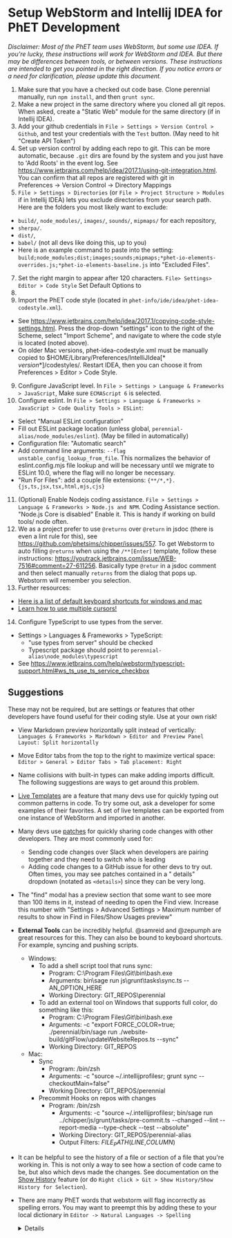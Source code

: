 # Setup WebStorm and Intellij IDEA for PhET Development

*Disclaimer: Most of the PhET team uses WebStorm, but some use IDEA. If you're lucky, these instructions will work for
WebStorm and IDEA. But there may be differences between tools, or between versions. These instructions are intended to
get you pointed in the right direction. If you notice errors or a need for clarification, please update this document.*

1. Make sure that you have a checked out code base. Clone perennial manually, run `npm install`, and then `grunt sync`.
3. Make a new project in the same directory where you cloned all git repos. When asked, create a "Static Web" module for
   the same directory (if in Intellij IDEA).
4. Add your github credentials in `File > Settings > Version Control > Github`, and test your credentials with the
   `Test` button. (May need to hit "Create API Token")
5. Set up version control by adding each repo to git. This can be more automatic, because `.git` dirs are found by the
   system and you just have to 'Add Roots' in the event log.
   See https://www.jetbrains.com/help/idea/2017.1/using-git-integration.html. You can confirm that all repos are
   registered with git in     
   Preferences -> Version Control -> Directory Mappings
6. `File > Settings > Directories` (or `File > Project Structure > Modules` if in Intellij IDEA) lets you exclude
   directories from your search path. Here are the folders you most likely want to exclude:

* `build/`, `node_modules/`, `images/`, `sounds/`, `mipmaps/` for each repository,
* `sherpa/`.
* `dist/`,
* `babel/` (not all devs like doing this, up to you)
* Here is an example command to paste into the setting:
  `build;node_modules;dist;images;sounds;mipmaps;*phet-io-elements-overrides.js;*phet-io-elements-baseline.js`
  into "Excluded Files".

7. Set the right margin to appear after 120 characters. `File> Settings> Editor > Code Style` Set Default Options to
120.
8. Import the PhET code style (located in `phet-info/ide/idea/phet-idea-codestyle.xml`).

* See https://www.jetbrains.com/help/idea/2017.1/copying-code-style-settings.html. Press the drop-down "settings"
  icon to the right of the Scheme, select "Import Scheme", and navigate to where the code style is located (noted
  above).
* On older Mac versions, phet-idea-codestyle.xml must be manually copied to $HOME/Library/Preferences/IntelliJIdea[*
  *version**]/codestyles/. Restart IDEA, then you can choose it from Preferences > Editor > Code Style.

9. Configure JavaScript level. In `File > Settings > Language & Frameworks > JavaScript`, Make sure `ECMAScript 6` is
   selected.
10. Configure eslint. In `File > Settings > Language & Frameworks > JavaScript > Code Quality Tools > ESLint`:

* Select "Manual ESLint configuration"
* Fill out ESLint package location (unless global, `perennial-alias/node_modules/eslint`). (May be filled in
  automatically)
* Configuration file: "Automatic search"
* Add command line arguments: `--flag unstable_config_lookup_from_file`. This normalizes the behavior of
  eslint.config.mjs file lookup and will be necessary until we migrate to ESLint 10.0, where the flag will no longer be
  necessary.
* "Run For Files": add a couple file extensions: `{**/*,*}.{js,ts,jsx,tsx,html,mjs,cjs}`

11. (Optional) Enable Nodejs coding assistance. `File > Settings > Language & Frameworks > Node.js and NPM`. Coding
    Assistance section. "Node.js Core is disabled" Enable it. This is handy if working on build tools/ node often.
12. We as a project prefer to use `@returns` over `@return` in jsdoc (there is even a lint rule for this), see
    https://github.com/phetsims/chipper/issues/557. To get Webstorm to auto filling `@returns` when using the
    `/**[Enter]`
    template, follow these instructions: https://youtrack.jetbrains.com/issue/WEB-7516#comment=27-611256. Basically type
    `@retur` in a jsdoc comment and then select manually `returns` from the dialog that pops up. Webstorm will remember
    you selection.
13. Further resources:

* [Here is a list of default keyboard shortcuts for windows and mac](https://resources.jetbrains.com/storage/products/intellij-idea/docs/IntelliJIDEA_ReferenceCard.pdf)
* [Learn how to use multiple cursors!](https://www.jetbrains.com/webstorm/guide/tips/multi-cursor/)

14. Configure TypeScript to use types from the server.

* Settings > Languages & Frameworks > TypeScript:
  * "use types from server" should be checked
  * Typescript package should point to `perennial-alias\node_modules\typescript`
* See https://www.jetbrains.com/help/webstorm/typescript-support.html#ws_ts_use_ts_service_checkbox

## Suggestions

These may not be required, but are settings or features that other developers have found useful for their coding style.
Use at your own risk!

* View Markdown preview horizontally split instead of vertically:
  `Languages & Frameworks > Markdown > Editor and Preview Panel Layout: Split horizontally`
* Move Editor tabs from the top to the right to maximize vertical space:
  `Editor > General > Editor Tabs > Tab placement: Right`
* Name collisions with built-in types can make adding imports difficult. The following suggestions are ways to get
  around this problem.
* [Live Templates](https://www.jetbrains.com/help/idea/using-live-templates.html#live_templates_types) are a feature
  that many devs use for quickly typing out common patterns in code. To try some out, ask a developer for some examples
  of their favorites. A set of live templates can be exported from one instance of WebStorm and imported in another.
* Many devs use [patches](https://www.jetbrains.com/help/webstorm/using-patches.html) for quickly sharing code changes
  with other developers. They are most commonly used for:
  * Sending code changes over Slack when developers are pairing together and they need to switch who is leading
  * Adding code changes to a GitHub issue for other devs to try out. Often times, you may see patches contained in a "
    details" dropdown (notated as `<details>`) since they can be very long.
* The "find" modal has a preview section that some want to see more than 100 items in it, instead of needing to open the
  Find view. Increase this number with "Settings > Advanced Settings > Maximum number of results to show in Find in
  Files/Show Usages preview"
* **External Tools** can be incredibly helpful. @samreid and @zepumph are great resources for this. They can also be
  bound to keyboard shortcuts. For example, syncing and pushing scripts.
  * Windows:
    * To add a shell script tool that runs sync:
      * Program:  C:\Program Files\Git\bin\bash.exe
      * Arguments: bin\sage run js\grunt\tasks\sync.ts --AN_OPTION_HERE
      * Working Directory: GIT_REPOS\perennial
    * To add an external tool on Windows that supports full color, do something like this:
      * Program:  C:\Program Files\Git\bin\bash.exe
      * Arguments: -c "export FORCE_COLOR=true; ./perennial/bin/sage run ./website-build/gitFlow/updateWebsiteRepos.ts
        --sync"
      * Working Directory: GIT_REPOS
  * Mac:
    * Sync
      * Program: /bin/zsh
      * Arguments: -c "source ~/.intellijprofilesr; grunt sync --checkoutMain=false"
      * Working Directory: GIT_REPOS/perennial
    * Precommit Hooks on repos with changes
      * Program: /bin/zsh
        * Arguments: -c "source ~/.intellijprofilesr; bin/sage run ../chipper/js/grunt/tasks/pre-commit.ts --changed --lint --report-media --type-check --test --absolute"
        * Working Directory: GIT_REPOS/perennial-alias
        * Output Filters: $FILE_PATH$\($LINE$\,$COLUMN$\)
* It can be helpful to see the history of a file or section of a file that you're working in. This is not only a way to
  see how a section of code came to be, but also which devs made the changes. See documentation on
  the [Show History](https://www.jetbrains.com/help/webstorm/investigate-changes.html#file-history) feature (or do
  `Right click > Git > Show History/Show History for Selection`).
* There are many PhET words that webstorm will flag incorrectly as spelling errors. You may want to preempt this by
  adding these to your local dictionary in `Editor -> Natural Languages -> Spelling`
  <details>

  * assistive
  * autoselect
  * autoselectable
  * blackman
  * bugginess
  * codap
  * eall
  * eslint
  * falsey
  * grapher
  * interoperated
  * kauzmann
  * klusendorf
  * layerable
  * lightyear
  * multilink
  * multitouch
  * operationalize
  * optionize
  * pdom
  * phet
  * phetio
  * phetmarks
  * phetsim
  * phetsims
  * phettest
  * pickability
  * pickable
  * popupable
  * proccessed
  * recursed
  * renameable
  * runnables
  * sonification
  * sonify
  * substate
  * toggler
  * translatability
  * unbuilt
  * unclamped
  * unclickable
  * undefer
  * uninstrument
  * uninstrumentation
  * uninstrumented
  * unpickable
  </details>
